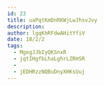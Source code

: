 ```yaml
---
id: 23
title: uaPqtKmDnRKWjLwJhsvJvy
description: 
author: lgqKhRFdwAHitYfiV
date: 18/2/2
tags:
  - MgegJJbIyQKSnxR
  - jqtIHgfbLhaLghrLZRHSR
  - 
  - jEDHRzzNQBuDnyXHKsUuj
---
```

